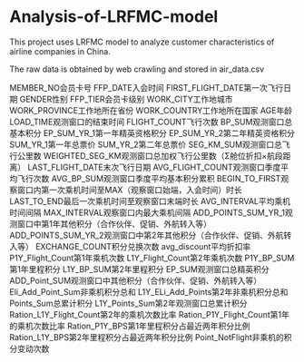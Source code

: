# Analysis-of-LRFMC-model
This project uses LRFMC model to analyze customer characteristics of airline companies in China.

The raw data is obtained by web crawling and stored in air_data.csv

MEMBER_NO会员卡号
FFP_DATE入会时间
FIRST_FLIGHT_DATE第一次飞行日期
GENDER性别
FFP_TIER会员卡级别
WORK_CITY工作地城市
WORK_PROVINCE工作地所在省份
WORK_COUNTRY工作地所在国家
AGE年龄
LOAD_TIME观测窗口的结束时间
FLIGHT_COUNT飞行次数
BP_SUM观测窗口总基本积分
EP_SUM_YR_1第一年精英资格积分
EP_SUM_YR_2第二年精英资格积分
SUM_YR_1第一年总票价
SUM_YR_2第二年总票价
SEG_KM_SUM观测窗口总飞行公里数
WEIGHTED_SEG_KM观测窗口总加权飞行公里数（Σ舱位折扣×航段距离）
LAST_FLIGHT_DATE末次飞行日期
AVG_FLIGHT_COUNT观测窗口季度平均飞行次数
AVG_BP_SUM观测窗口季度平均基本积分累积
BEGIN_TO_FIRST观察窗口内第一次乘机时间至MAX（观察窗口始端，入会时间）时长
LAST_TO_END最后一次乘机时间至观察窗口末端时长
AVG_INTERVAL平均乘机时间间隔
MAX_INTERVAL观察窗口内最大乘机间隔
ADD_POINTS_SUM_YR_1观测窗口中第1年其他积分（合作伙伴、促销、外航转入等）
ADD_POINTS_SUM_YR_2观测窗口中第2年其他积分（合作伙伴、促销、外航转入等）
EXCHANGE_COUNT积分兑换次数
avg_discount平均折扣率
P1Y_Flight_Count第1年乘机次数
L1Y_Flight_Count第2年乘机次数
P1Y_BP_SUM第1年里程积分
L1Y_BP_SUM第2年里程积分
EP_SUM观测窗口总精英积分
ADD_Point_SUM观测窗口中其他积分（合作伙伴、促销、外航转入等）
Eli_Add_Point_Sum非乘机积分总和
L1Y_ELi_Add_Points第2年非乘机积分总和
Points_Sum总累计积分
L1Y_Points_Sum第2年观测窗口总累计积分
Ration_L1Y_Flight_Count第2年的乘机次数比率
Ration_P1Y_Flight_Count第1年的乘机次数比率
Ration_P1Y_BPS第1年里程积分占最近两年积分比例
Ration_L1Y_BPS第2年里程积分占最近两年积分比例
Point_NotFlight非乘机的积分变动次数
